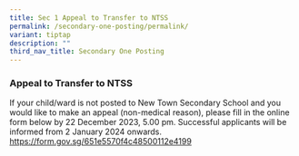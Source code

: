 ```yaml
---
title: Sec 1 Appeal to Transfer to NTSS
permalink: /secondary-one-posting/permalink/
variant: tiptap
description: ""
third_nav_title: Secondary One Posting
---
```

<h3><strong>Appeal to Transfer to NTSS</strong></h3><p>If your child/ward is not posted to New Town Secondary School and you would like to make an appeal (non-medical reason), please fill in the online form below by 22 December 2023, 5.00 pm. Successful applicants will be informed from 2 January 2024 onwards. <a href="https://form.gov.sg/651e5570f4c48500112e4199" rel="noopener noreferrer nofollow" target="_blank">https://form.gov.sg/651e5570f4c48500112e4199</a></p>